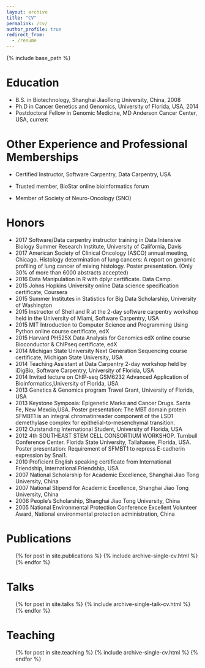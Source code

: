 ```yaml
---
layout: archive
title: "CV"
permalink: /cv/
author_profile: true
redirect_from:
  - /resume
---
```


{% include base_path %}

Education
======
* B.S. in Biotechnology, Shanghai JiaoTong University, China, 2008
* Ph.D in Cancer Genetics and Genomics, University of Florida, USA, 2014
* Postdoctoral Fellow in Genomic Medicine, MD Anderson Cancer Center, USA, current

Other Experience and Professional Memberships
======

* Certified Instructor, Software Carpentry, Data Carpentry, USA

* Trusted member, BioStar online bioinformatics forum

* Member of Society of Neuro-Oncology (SNO)

  
Honors
======

* 2017 Software/Data carpentry instructor training in Data Intensive Biology Summer Research Institute, University of California, Davis
* 2017 American Society of Clinical Oncology (ASCO) annual meeting, Chicago. Histology determination of lung cancers: A report on genomic profiling of lung cancer of mixing histology. Poster presentation. (Only 30% of more than 6000 abstracts accepted)
* 2016 Data Manipulation in R with dplyr certificate. Data Camp.
* 2015 Johns Hopkins University online Data science specification certificate, Coursera
* 2015 Summer Institutes in Statistics for Big Data Scholarship, University of Washington
* 2015 Instructor of Shell and R at the 2-day software carpentry workshop held in the University of Miami, Software Carpentry, USA
* 2015 MIT Introduction to Computer Science and Programming Using Python online course certificate, edX
* 2015 Harvard PH525X Data Analysis for Genomics edX online course Bioconductor & ChIPseq certificate, edX
* 2014 Michigan State University Next Generation Sequencing course certificate, Michigan State University, USA
* 2014 Teaching Assistant at Data Carpentry 2-day workshop held by iDigBio, Software Carpentry, University of Florida, USA
* 2014 Invited lecture on ChIP-seq GSM6232 Advanced Application of Bioinformatics,University of Florida, USA
* 2013 Genetics & Genomics program Travel Grant, University of Florida, USA
* 2013 Keystone Symposia: Epigenetic Marks and Cancer Drugs. Santa Fe, New Mexcio,USA. Poster presentation: The MBT domain protein SFMBT1 is an integral chromatinreader component of the LSD1 demethylase complex for epithelial-to-mesenchymal transition.
* 2012 Outstanding International Student, University of Florida, USA
* 2012 4th SOUTHEAST STEM CELL CONSORTIUM WORKSHOP. Turnbull Conference Center. Florida State University, Tallahasee, Florida, USA. Poster presentation: Requirement of SFMBT1 to repress E-cadherin expression by Snai1.
* 2010 Proficient English speaking certificate from International Friendship, International Friendship, USA
* 2007 National Scholarship for Academic Excellence, Shanghai Jiao Tong University, China
* 2007 National Stipend for Academic Excellence, Shanghai Jiao Tong University, China
* 2006 People’s Scholarship, Shanghai Jiao Tong University, China
* 2005 National Environmental Protection Conference Excellent Volunteer Award, National environmental protection administration, China

Publications
======
  <ul>{% for post in site.publications %}
    {% include archive-single-cv.html %}
  {% endfor %}</ul>
  
Talks
======
  <ul>{% for post in site.talks %}
    {% include archive-single-talk-cv.html %}
  {% endfor %}</ul>
  
Teaching
======
  <ul>{% for post in site.teaching %}
    {% include archive-single-cv.html %}
  {% endfor %}</ul>
  

